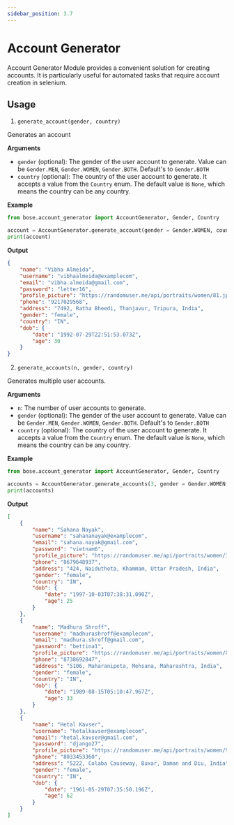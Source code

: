 ```yaml
---
sidebar_position: 3.7
---
```

# Account Generator

Account Generator Module provides a convenient solution for creating accounts. It is particularly useful for automated tasks that require account creation in selenium.

## Usage

1. `generate_account(gender, country)`

Generates an account

**Arguments**

- `gender` (optional): The gender of the user account to generate. Value can be `Gender.MEN`, `Gender.WOMEN`, `Gender.BOTH`. Default's to `Gender.BOTH`
- `country` (optional): The country of the user account to generate. It accepts a value from the `Country` enum. The default value is `None`, which means the country can be any country.


**Example**

```python
from bose.account_generator import AccountGenerator, Gender, Country

account = AccountGenerator.generate_account(gender = Gender.WOMEN, country=Country.IN)
print(account)
```

**Output**

```json
{
    "name": "Vibha Almeida",
    "username": "vibhaalmeida@examplecom",
    "email": "vibha.almeida@gmail.com",
    "password": "letter16",
    "profile_picture": "https://randomuser.me/api/portraits/women/81.jpg",
    "phone": "9217029568",
    "address": "7492, Ratha Bheedi, Thanjavur, Tripura, India",
    "gender": "female",
    "country": "IN",
    "dob": {
        "date": "1992-07-29T22:51:53.073Z",
        "age": 30
    }
}
```

2. `generate_accounts(n, gender, country)`

Generates multiple user accounts.

**Arguments**

- `n`: The number of user accounts to generate.
- `gender` (optional): The gender of the user account to generate. Value can be `Gender.MEN`, `Gender.WOMEN`, `Gender.BOTH`. Default's to `Gender.BOTH`
- `country` (optional): The country of the user account to generate. It accepts a value from the `Country` enum. The default value is `None`, which means the country can be any country.


**Example**

```python
from bose.account_generator import AccountGenerator, Gender, Country

accounts = AccountGenerator.generate_accounts(3, gender = Gender.WOMEN, country=Country.IN)
print(accounts)
```

**Output**

```json
[
    {
        "name": "Sahana Nayak",
        "username": "sahananayak@examplecom",
        "email": "sahana.nayak@gmail.com",
        "password": "vietnam6",
        "profile_picture": "https://randomuser.me/api/portraits/women/35.jpg",
        "phone": "8679648937",
        "address": "424, Naiduthota, Khammam, Uttar Pradesh, India",
        "gender": "female",
        "country": "IN",
        "dob": {
            "date": "1997-10-03T07:38:31.090Z",
            "age": 25
        }
    },
    {
        "name": "Madhura Shroff",
        "username": "madhurashroff@examplecom",
        "email": "madhura.shroff@gmail.com",
        "password": "bettina1",
        "profile_picture": "https://randomuser.me/api/portraits/women/87.jpg",
        "phone": "8738692847",
        "address": "5106, Maharanipeta, Mehsana, Maharashtra, India",
        "gender": "female",
        "country": "IN",
        "dob": {
            "date": "1989-08-15T05:10:47.967Z",
            "age": 33
        }
    },
    {
        "name": "Hetal Kavser",
        "username": "hetalkavser@examplecom",
        "email": "hetal.kavser@gmail.com",
        "password": "django27",
        "profile_picture": "https://randomuser.me/api/portraits/women/94.jpg",
        "phone": "8033453360",
        "address": "5222, Colaba Causeway, Buxar, Daman and Diu, India",
        "gender": "female",
        "country": "IN",
        "dob": {
            "date": "1961-05-29T07:35:50.196Z",
            "age": 62
        }
    }
]
```
